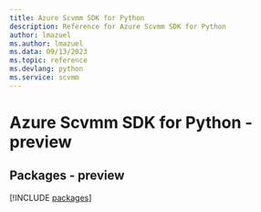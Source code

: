 ```yaml
---
title: Azure Scvmm SDK for Python
description: Reference for Azure Scvmm SDK for Python
author: lmazuel
ms.author: lmazuel
ms.data: 09/13/2023
ms.topic: reference
ms.devlang: python
ms.service: scvmm
---
```

# Azure Scvmm SDK for Python - preview
## Packages - preview
[!INCLUDE [packages](scvmm-index.md)]